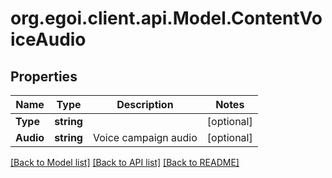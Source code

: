 # org.egoi.client.api.Model.ContentVoiceAudio
## Properties

Name | Type | Description | Notes
------------ | ------------- | ------------- | -------------
**Type** | **string** |  | [optional] 
**Audio** | **string** | Voice campaign audio | [optional] 

[[Back to Model list]](../README.md#documentation-for-models) [[Back to API list]](../README.md#documentation-for-api-endpoints) [[Back to README]](../README.md)

